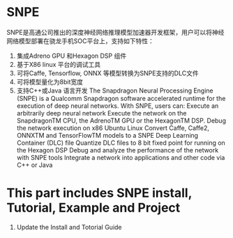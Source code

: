# SNPE
SNPE是高通公司推出的深度神经网络推理模型加速器开发框架，用户可以将神经网络模型部署在骁龙手机SOC平台上，支持如下特性：
1. 集成Adreno GPU 和Hexagon DSP 组件
2. 基于X86 linux 平台的调试工具
3. 可将Caffe, Tensorflow, ONNX 等模型转换为SNPE支持的DLC文件
4. 可将模型量化为8bit宽度
5. 支持C++或Java 语言开发
The Snapdragon Neural Processing Engine (SNPE) is a Qualcomm Snapdragon software accelerated runtime for the execution of deep neural networks. With SNPE, users can: 
Execute an arbitrarily deep neural network Execute the network on the SnapdragonTM CPU, 
  the AdrenoTM GPU or the HexagonTM DSP.
  Debug the network execution on x86 Ubuntu Linux 
  Convert Caffe, Caffe2, ONNXTM and TensorFlowTM models to a SNPE Deep Learning Container (DLC) file 
  Quantize DLC files to 8 bit fixed point for running on the Hexagon DSP 
  Debug and analyze the performance of the network with SNPE tools 
  Integrate a network into applications and other code via C++ or Java
# This part includes SNPE install, Tutorial, Example and Project
  1. Update the Install and Totorial Guide


